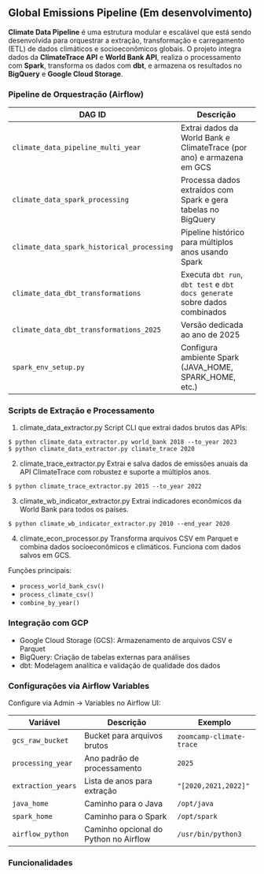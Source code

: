 ## Global Emissions Pipeline (Em desenvolvimento)

**Climate Data Pipeline** é uma estrutura modular e escalável que está sendo desenvolvida para orquestrar a extração, transformação e carregamento (ETL) de dados climáticos e socioeconômicos globais. O projeto integra dados da **ClimateTrace API** e **World Bank API**, realiza o processamento com **Spark**, transforma os dados com **dbt**, e armazena os resultados no **BigQuery** e **Google Cloud Storage**.

### Pipeline de Orquestração (Airflow)

| DAG ID                                     | Descrição                                                                  |
| ------------------------------------------ | -------------------------------------------------------------------------- |
| `climate_data_pipeline_multi_year`         | Extrai dados da World Bank e ClimateTrace (por ano) e armazena em GCS      |
| `climate_data_spark_processing`            | Processa dados extraídos com Spark e gera tabelas no BigQuery              |
| `climate_data_spark_historical_processing` | Pipeline histórico para múltiplos anos usando Spark                        |
| `climate_data_dbt_transformations`         | Executa `dbt run`, `dbt test` e `dbt docs generate` sobre dados combinados |
| `climate_data_dbt_transformations_2025`    | Versão dedicada ao ano de 2025                                             |
| `spark_env_setup.py`                       | Configura ambiente Spark (JAVA\_HOME, SPARK\_HOME, etc.)                   |

### Scripts de Extração e Processamento

1. climate_data_extractor.py
Script CLI que extrai dados brutos das APIs:
```
$ python climate_data_extractor.py world_bank 2018 --to_year 2023
$ python climate_data_extractor.py climate_trace 2020
```

2. climate_trace_extractor.py
Extrai e salva dados de emissões anuais da API ClimateTrace com robustez e suporte a múltiplos anos.
```
$ python climate_trace_extractor.py 2015 --to_year 2022
```

3. climate_wb_indicator_extractor.py
Extrai indicadores econômicos da World Bank para todos os países.
```
$ python climate_wb_indicator_extractor.py 2010 --end_year 2020
```

4. climate_econ_processor.py
Transforma arquivos CSV em Parquet e combina dados socioeconômicos e climáticos. Funciona com dados salvos em GCS.

Funções principais:
- `process_world_bank_csv()`
- `process_climate_csv()`
- `combine_by_year()`

### Integração com GCP

- Google Cloud Storage (GCS): Armazenamento de arquivos CSV e Parquet
- BigQuery: Criação de tabelas externas para análises
- dbt: Modelagem analítica e validação de qualidade dos dados

### Configurações via Airflow Variables

Configure via Admin → Variables no Airflow UI:

| Variável           | Descrição                             | Exemplo                  |
| ------------------ | ------------------------------------- | ------------------------ |
| `gcs_raw_bucket`   | Bucket para arquivos brutos           | `zoomcamp-climate-trace` |
| `processing_year`  | Ano padrão de processamento           | `2025`                   |
| `extraction_years` | Lista de anos para extração           | `"[2020,2021,2022]"`     |
| `java_home`        | Caminho para o Java                   | `/opt/java`              |
| `spark_home`       | Caminho para o Spark                  | `/opt/spark`             |
| `airflow_python`   | Caminho opcional do Python no Airflow | `/usr/bin/python3`       |

### Funcionalidades 













  
